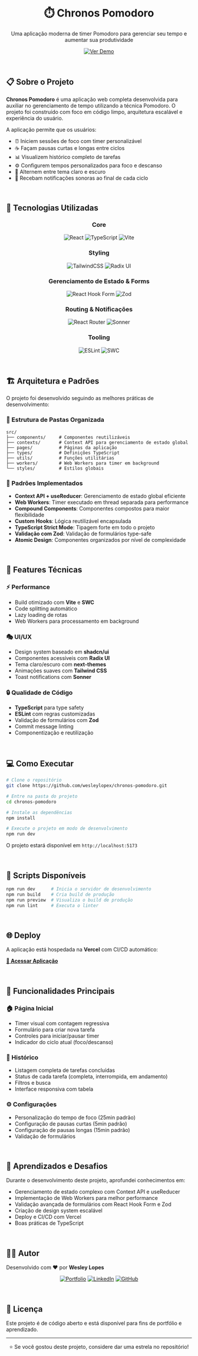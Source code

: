 <div align="center">
  <h1>⏱️ Chronos Pomodoro</h1>
  <p>Uma aplicação moderna de timer Pomodoro para gerenciar seu tempo e aumentar sua produtividade</p>
  
  <p>
    <a href="https://chronos.vercel.app" target="_blank">
      <img src="https://img.shields.io/badge/🌐_Ver_Demo-Live-success?style=for-the-badge" alt="Ver Demo">
    </a>
  </p>
</div>

<br />

## 📋 Sobre o Projeto

**Chronos Pomodoro** é uma aplicação web completa desenvolvida para auxiliar no gerenciamento de tempo utilizando a técnica Pomodoro. O projeto foi construído com foco em código limpo, arquitetura escalável e experiência do usuário.

A aplicação permite que os usuários:
- ⏰ Iniciem sessões de foco com timer personalizável
- ☕ Façam pausas curtas e longas entre ciclos
- 📊 Visualizem histórico completo de tarefas
- ⚙️ Configurem tempos personalizados para foco e descanso
- 🎨 Alternem entre tema claro e escuro
- 🔔 Recebam notificações sonoras ao final de cada ciclo

<br />

## 🚀 Tecnologias Utilizadas

<div align="center">

### Core
![React](https://img.shields.io/badge/React-19.1.1-61DAFB?style=for-the-badge&logo=react&logoColor=black)
![TypeScript](https://img.shields.io/badge/TypeScript-5.9.3-3178C6?style=for-the-badge&logo=typescript&logoColor=white)
![Vite](https://img.shields.io/badge/Vite-7.1.7-646CFF?style=for-the-badge&logo=vite&logoColor=white)

### Styling
![TailwindCSS](https://img.shields.io/badge/Tailwind_CSS-4.1.14-06B6D4?style=for-the-badge&logo=tailwindcss&logoColor=white)
![Radix UI](https://img.shields.io/badge/Radix_UI-Components-161618?style=for-the-badge&logo=radixui&logoColor=white)

### Gerenciamento de Estado & Forms
![React Hook Form](https://img.shields.io/badge/React_Hook_Form-7.65.0-EC5990?style=for-the-badge&logo=reacthookform&logoColor=white)
![Zod](https://img.shields.io/badge/Zod-4.1.12-3E67B1?style=for-the-badge&logo=zod&logoColor=white)

### Routing & Notificações
![React Router](https://img.shields.io/badge/React_Router-7.9.4-CA4245?style=for-the-badge&logo=reactrouter&logoColor=white)
![Sonner](https://img.shields.io/badge/Sonner-2.0.7-000000?style=for-the-badge&logo=react&logoColor=white)

### Tooling
![ESLint](https://img.shields.io/badge/ESLint-9.36.0-4B32C3?style=for-the-badge&logo=eslint&logoColor=white)
![SWC](https://img.shields.io/badge/SWC-Compiler-orange?style=for-the-badge&logo=swc&logoColor=white)

</div>

<br />

## 🏗️ Arquitetura e Padrões

O projeto foi desenvolvido seguindo as melhores práticas de desenvolvimento:

### 📁 Estrutura de Pastas Organizada
```
src/
├── components/     # Componentes reutilizáveis
├── contexts/       # Context API para gerenciamento de estado global
├── pages/          # Páginas da aplicação
├── types/          # Definições TypeScript
├── utils/          # Funções utilitárias
├── workers/        # Web Workers para timer em background
└── styles/         # Estilos globais
```

### 🎯 Padrões Implementados
- **Context API + useReducer**: Gerenciamento de estado global eficiente
- **Web Workers**: Timer executado em thread separada para performance
- **Compound Components**: Componentes compostos para maior flexibilidade
- **Custom Hooks**: Lógica reutilizável encapsulada
- **TypeScript Strict Mode**: Tipagem forte em todo o projeto
- **Validação com Zod**: Validação de formulários type-safe
- **Atomic Design**: Componentes organizados por nível de complexidade

<br />

## 🎨 Features Técnicas

### ⚡ Performance
- Build otimizado com **Vite** e **SWC**
- Code splitting automático
- Lazy loading de rotas
- Web Workers para processamento em background

### 🎭 UI/UX
- Design system baseado em **shadcn/ui**
- Componentes acessíveis com **Radix UI**
- Tema claro/escuro com **next-themes**
- Animações suaves com **Tailwind CSS**
- Toast notifications com **Sonner**

### 🔒 Qualidade de Código
- **TypeScript** para type safety
- **ESLint** com regras customizadas
- Validação de formulários com **Zod**
- Commit message linting
- Componentização e reutilização

<br />

## 💻 Como Executar

```bash
# Clone o repositório
git clone https://github.com/wesleylopex/chronos-pomodoro.git

# Entre na pasta do projeto
cd chronos-pomodoro

# Instale as dependências
npm install

# Execute o projeto em modo de desenvolvimento
npm run dev
```

O projeto estará disponível em `http://localhost:5173`

<br />

## 🏃 Scripts Disponíveis

```bash
npm run dev      # Inicia o servidor de desenvolvimento
npm run build    # Cria build de produção
npm run preview  # Visualiza o build de produção
npm run lint     # Executa o linter
```

<br />

## 🌐 Deploy

A aplicação está hospedada na **Vercel** com CI/CD automático:

**[🔗 Acessar Aplicação](https://chronos.vercel.app)**

<br />

## 📝 Funcionalidades Principais

### 🏠 Página Inicial
- Timer visual com contagem regressiva
- Formulário para criar nova tarefa
- Controles para iniciar/pausar timer
- Indicador do ciclo atual (foco/descanso)

### 📜 Histórico
- Listagem completa de tarefas concluídas
- Status de cada tarefa (completa, interrompida, em andamento)
- Filtros e busca
- Interface responsiva com tabela

### ⚙️ Configurações
- Personalização do tempo de foco (25min padrão)
- Configuração de pausas curtas (5min padrão)
- Configuração de pausas longas (15min padrão)
- Validação de formulários

<br />

## 🧠 Aprendizados e Desafios

Durante o desenvolvimento deste projeto, aprofundei conhecimentos em:

- Gerenciamento de estado complexo com Context API e useReducer
- Implementação de Web Workers para melhor performance
- Validação avançada de formulários com React Hook Form e Zod
- Criação de design system escalável
- Deploy e CI/CD com Vercel
- Boas práticas de TypeScript

<br />

## 👨‍💻 Autor

Desenvolvido com ❤️ por **Wesley Lopes**

<div align="center">
  
[![Portfolio](https://img.shields.io/badge/Portfolio-000000?style=for-the-badge&logo=About.me&logoColor=white)](https://chronos.vercel.app)
[![LinkedIn](https://img.shields.io/badge/LinkedIn-0077B5?style=for-the-badge&logo=linkedin&logoColor=white)](https://www.linkedin.com/in/wesleylopex)
[![GitHub](https://img.shields.io/badge/GitHub-100000?style=for-the-badge&logo=github&logoColor=white)](https://github.com/wesleylopex)

</div>

<br />

## 📄 Licença

Este projeto é de código aberto e está disponível para fins de portfólio e aprendizado.

---

<div align="center">
  <p>⭐ Se você gostou deste projeto, considere dar uma estrela no repositório!</p>
</div>

